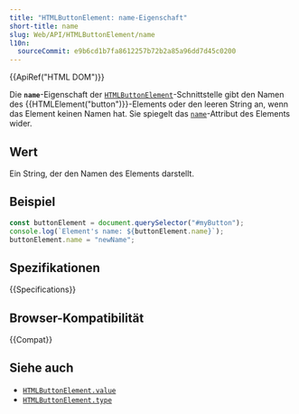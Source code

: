 ```yaml
---
title: "HTMLButtonElement: name-Eigenschaft"
short-title: name
slug: Web/API/HTMLButtonElement/name
l10n:
  sourceCommit: e9b6cd1b7fa8612257b72b2a85a96dd7d45c0200
---
```


{{ApiRef("HTML DOM")}}

Die **`name`**-Eigenschaft der [`HTMLButtonElement`](/de/docs/Web/API/HTMLButtonElement)-Schnittstelle gibt den Namen des {{HTMLElement("button")}}-Elements oder den leeren String an, wenn das Element keinen Namen hat. Sie spiegelt das [`name`](/de/docs/Web/HTML/Reference/Elements/button#name)-Attribut des Elements wider.

## Wert

Ein String, der den Namen des Elements darstellt.

## Beispiel

```js
const buttonElement = document.querySelector("#myButton");
console.log(`Element's name: ${buttonElement.name}`);
buttonElement.name = "newName";
```

## Spezifikationen

{{Specifications}}

## Browser-Kompatibilität

{{Compat}}

## Siehe auch

- [`HTMLButtonElement.value`](/de/docs/Web/API/HTMLButtonElement/value)
- [`HTMLButtonElement.type`](/de/docs/Web/API/HTMLButtonElement/type)
